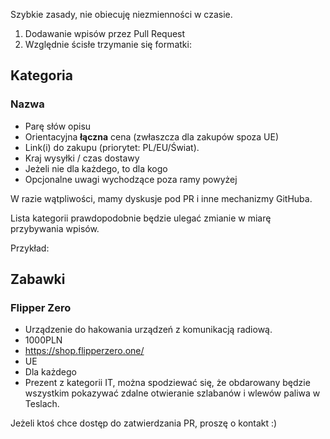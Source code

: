Szybkie zasady, nie obiecuję niezmienności w czasie.
1. Dodawanie wpisów przez Pull Request
2. Względnie ścisłe trzymanie się formatki:

## Kategoria
### Nazwa
- Parę słów opisu
- Orientacyjna **łączna** cena (zwłaszcza dla zakupów spoza UE)
- Link(i) do zakupu (priorytet: PL/EU/Świat).
- Kraj wysyłki / czas dostawy
- Jeżeli nie dla każdego, to dla kogo
- Opcjonalne uwagi wychodzące poza ramy powyżej

W razie wątpliwości, mamy dyskusje pod PR i inne mechanizmy GitHuba.

Lista kategorii prawdopodobnie będzie ulegać zmianie w miarę przybywania wpisów.


Przykład:

## Zabawki
### Flipper Zero
- Urządzenie do hakowania urządzeń z komunikacją radiową.
- 1000PLN
- https://shop.flipperzero.one/
- UE
- Dla każdego
- Prezent z kategorii IT, można spodziewać się, że obdarowany będzie wszystkim pokazywać zdalne otwieranie szlabanów i wlewów paliwa w Teslach.

Jeżeli ktoś chce dostęp do zatwierdzania PR, proszę o kontakt :)
